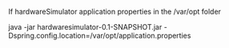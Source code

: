If hardwareSimulator application properties in the /var/opt folder

java -jar hardwaresimulator-0.1-SNAPSHOT.jar -Dspring.config.location=/var/opt/application.properties